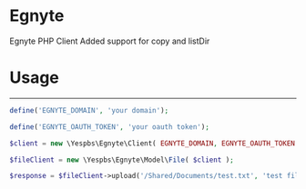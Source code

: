 # Egnyte 
Egnyte PHP Client
Added support for copy and listDir

# Usage
---

```php
define('EGNYTE_DOMAIN', 'your domain');

define('EGNYTE_OAUTH_TOKEN', 'your oauth token');

$client = new \Yespbs\Egnyte\Client( EGNYTE_DOMAIN, EGNYTE_OAUTH_TOKEN );

$fileClient = new \Yespbs\Egnyte\Model\File( $client );

$response = $fileClient->upload('/Shared/Documents/test.txt', 'test file upload ' );
```

